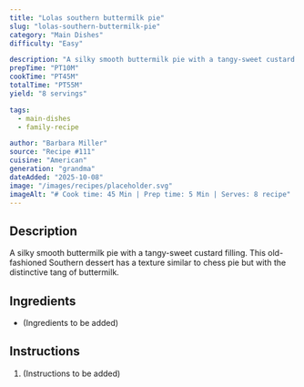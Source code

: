 ```yaml
---
title: "Lolas southern buttermilk pie"
slug: "lolas-southern-buttermilk-pie"
category: "Main Dishes"
difficulty: "Easy"

description: "A silky smooth buttermilk pie with a tangy-sweet custard filling. This old-fashioned Southern dessert has a texture similar to chess pie but with the distinctive tang of buttermilk."
prepTime: "PT10M"
cookTime: "PT45M"
totalTime: "PT55M"
yield: "8 servings"

tags:
  - main-dishes
  - family-recipe

author: "Barbara Miller"
source: "Recipe #111"
cuisine: "American"
generation: "grandma"
dateAdded: "2025-10-08"
image: "/images/recipes/placeholder.svg"
imageAlt: "# Cook time: 45 Min | Prep time: 5 Min | Serves: 8 recipe"
---
```


## Description

A silky smooth buttermilk pie with a tangy-sweet custard filling. This old-fashioned Southern dessert has a texture similar to chess pie but with the distinctive tang of buttermilk.

## Ingredients

- (Ingredients to be added)

## Instructions

1. (Instructions to be added)